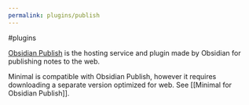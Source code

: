 ```yaml
---
permalink: plugins/publish
---
```

#plugins 

[Obsidian Publish](https://obsidian.md/publish) is the hosting service and plugin made by Obsidian for publishing notes to the web.

Minimal is compatible with Obsidian Publish, however it requires downloading a separate version optimized for web. See [[Minimal for Obsidian Publish]].